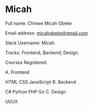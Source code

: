 # Micah
Full name: Chinwe Micah Gbeke

Email address: micahgbeke@gmail.com

Slack Username: Micah

Tracks: Frontend, Backend, Design.

Courses Registered:

A. Frontend

HTML
CSS
JavaScript
B. Backend

C#
Python
PHP
Go
C. Design

UI/UX
